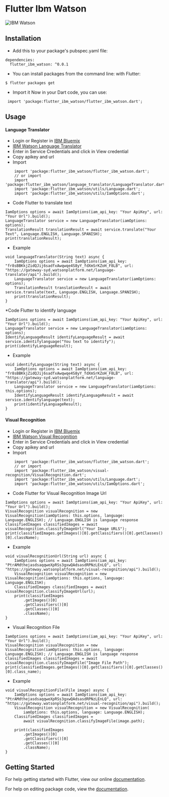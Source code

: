 # Flutter Ibm Watson 

 ![IBM Watson](https://github.com/VictorRancesCode/flutter_ibm_watson/raw/master/ibmwatson.png) 

## Installation

* Add this to your package's pubspec.yaml file:
```
dependencies:
  flutter_ibm_watson: ^0.0.1
```
* You can install packages from the command line:
  with Flutter:
```
$ flutter packages get
```

* Import it Now in your Dart code, you can use:
```
 import 'package:flutter_ibm_watson/flutter_ibm_watson.dart';
```


## Usage
#### Language Translator
* Login or Register in [IBM Bluemix](https://console.bluemix.net/)
* [IBM Watson Language Translator](https://console.bluemix.net/catalog/services/language-translator)
* Enter in Service Credentials and click in View credential
* Copy apikey and url
* Import 
```
    import 'package:flutter_ibm_watson/flutter_ibm_watson.dart';
    // or import
    import 'package:flutter_ibm_watson/language_translator/LanguageTranslator.dart';
    import 'package:flutter_ibm_watson/utils/Language.dart';
    import 'package:flutter_ibm_watson/utils/IamOptions.dart';
```
* Code Flutter to translate text 
```
IamOptions options = await IamOptions(iam_api_key: "Your ApiKey", url: "Your Url").build();
LanguageTranslator service = new LanguageTranslator(iamOptions: options);
TranslationResult translationResult = await service.translate("Your Text", Language.ENGLISH, Language.SPANISH);
print(translationResult);
```
* Example
```
void languageTranslator(String text) async {
    IamOptions options = await IamOptions(iam_api_key: "fr8sBBKkjZidQJij6sadfxAwqwqe4S8yY_fdXmSrKZoH_F8LB", url: "https://gateway-syd.watsonplatform.net/language-translator/api").build();
    LanguageTranslator service = new LanguageTranslator(iamOptions: options);
    TranslationResult translationResult = await service.translate(text, Language.ENGLISH, Language.SPANISH);
    print(translationResult);
}
```
*Code Flutter to identify language
```
IamOptions options = await IamOptions(iam_api_key: "Your ApiKey", url: "Your Url").build();
LanguageTranslator service = new LanguageTranslator(iamOptions: options);
IdentifyLanguageResult identifyLanguageResult = await service.identifylanguage("You text to identify");
print(identifyLanguageResult);
```
* Example
```
void identifyLanguage(String text) async {
    IamOptions options = await IamOptions(iam_api_key: "fr8sBBKkjZidQJij6sadfxAwqwqe4S8yY_fdXmSrKZoH_F8LB", url: "https://gateway-syd.watsonplatform.net/language-translator/api").build();
    LanguageTranslator service = new LanguageTranslator(iamOptions: this.options);
    IdentifyLanguageResult identifyLanguageResult = await service.identifylanguage(text);
    print(identifyLanguageResult);
}
```

#### Visual Recognition
* Login or Register in [IBM Bluemix](https://console.bluemix.net/)
* [IBM Watson Visual Recognition](https://console.bluemix.net/catalog/services/visual-recognition)
* Enter in Service Credentials and click in View credential
* Copy apikey and url
* Import 
```
    import 'package:flutter_ibm_watson/flutter_ibm_watson.dart';
    // or import
    import 'package:flutter_ibm_watson/visual-recognition/VisualRecognition.dart';
    import 'package:flutter_ibm_watson/utils/Language.dart';
    import 'package:flutter_ibm_watson/utils/IamOptions.dart';
```
* Code Flutter for Visual Recognition Image Url
```
IamOptions options = await IamOptions(iam_api_key: "Your ApiKey", url: "Your Url").build();
VisualRecognition visualRecognition = new VisualRecognition(iamOptions: this.options, language: Language.ENGLISH); // Language.ENGLISH is language response 
ClassifiedImages classifiedImages = await visualRecognition.classifyImageUrl("Your Image URLS");
print(classifiedImages.getImages()[0].getClassifiers()[0].getClasses()[0].className);
```
* Example
```
void visualRecognitionUrl(String url) async {
    IamOptions options = await IamOptions(iam_api_key: "PtrAMdthejasdsaqqweXpRSs3gxwQAdsasdRPNzLEnLQ", url: "https://gateway.watsonplatform.net/visual-recognition/api").build();
    VisualRecognition visualRecognition = new VisualRecognition(iamOptions: this.options, language: Language.ENGLISH);
    ClassifiedImages classifiedImages = await visualRecognition.classifyImageUrl(url);
    print(classifiedImages
        .getImages()[0]
        .getClassifiers()[0]
        .getClasses()[0]
        .className);
}
```
* Visual Recognition File
```
IamOptions options = await IamOptions(iam_api_key: "Your ApiKey", url: "Your Url").build();
VisualRecognition visualRecognition = new VisualRecognition(iamOptions: this.options, language: Language.ENGLISH); // Language.ENGLISH is language response 
ClassifiedImages classifiedImages = await visualRecognition.classifyImageFile("Image File Path");
print(classifiedImages.getImages()[0].getClassifiers()[0].getClasses()[0].class_name);
```
* Example
```
void visualRecognitionFile(File image) async {
    IamOptions options = await IamOptions(iam_api_key: "PtrAMdthejasdsaqqweXpRSs3gxwQAdsasdRPNzLEnLQ", url: "https://gateway.watsonplatform.net/visual-recognition/api").build();
    VisualRecognition visualRecognition = new VisualRecognition(
        iamOptions: this.options, language: Language.ENGLISH);
    ClassifiedImages classifiedImages =
        await visualRecognition.classifyImageFile(image.path);

    print(classifiedImages
        .getImages()[0]
        .getClassifiers()[0]
        .getClasses()[0]
        .className);
}
```


## Getting Started

For help getting started with Flutter, view our online [documentation](https://flutter.io/).

For help on editing package code, view the [documentation](https://flutter.io/developing-packages/).
